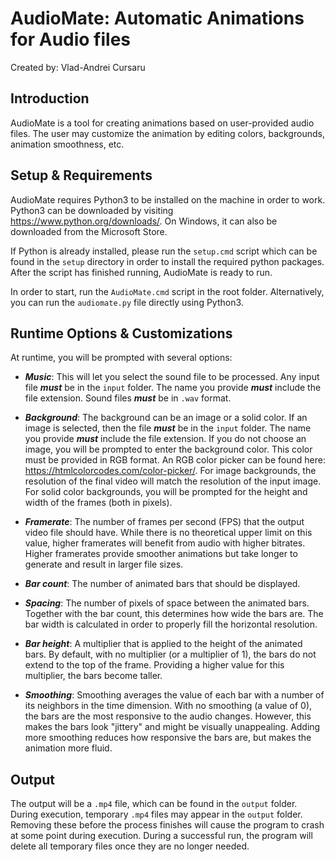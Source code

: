 # AudioMate: Automatic Animations for Audio files

Created by: Vlad-Andrei Cursaru

## Introduction

AudioMate is a tool for creating animations based on user-provided audio files. The user may customize the animation by editing colors, backgrounds, animation smoothness, etc.

## Setup & Requirements

AudioMate requires Python3 to be installed on the machine in order to work. Python3 can be downloaded by visiting https://www.python.org/downloads/. On Windows, it can also be downloaded from the Microsoft Store.

If Python is already installed, please run the `setup.cmd` script which can be found in the `setup` directory in order to install the required python packages. After the script has finished running, AudioMate is ready to run.

In order to start, run the `AudioMate.cmd` script in the root folder. Alternatively, you can run the `audiomate.py` file directly using Python3.

## Runtime Options & Customizations

At runtime, you will be prompted with several options:

-  ***Music***: This will let you select the sound file to be processed. Any input file ***must*** be in the `input` folder. The name you provide ***must*** include the file extension. Sound files ***must*** be in `.wav` format.

- ***Background***: The background can be an image or a solid color. If an image is selected, then the file ***must*** be in the `input` folder. The name you provide ***must*** include the file extension. If you do not choose an image, you will be prompted to enter the background color. This color must be provided in RGB format. An RGB color picker can be found here: https://htmlcolorcodes.com/color-picker/. For image backgrounds, the resolution of the final video will match the resolution of the input image. For solid color backgrounds, you will be prompted for the height and width of the frames (both in pixels).

- ***Framerate***: The number of frames per second (FPS) that the output video file should have. While there is no theoretical upper limit on this value, higher framerates will benefit from audio with higher bitrates. Higher framerates provide smoother animations but take longer to generate and result in larger file sizes.

- ***Bar count***: The number of animated bars that should be displayed.

- ***Spacing***: The number of pixels of space between the animated bars. Together with the bar count, this determines how wide the bars are. The bar width is calculated in order to properly fill the horizontal resolution.

- ***Bar height***: A multiplier that is applied to the height of the animated bars. By default, with no multiplier (or a multiplier of 1), the bars do not extend to the top of the frame. Providing a higher value for this multiplier, the bars become taller.

- ***Smoothing***: Smoothing averages the value of each bar with a number of its neighbors in the time dimension. With no smoothing (a value of 0), the bars are the most responsive to the audio changes. However, this makes the bars look "jittery" and might be visually unappealing. Adding more smoothing reduces how responsive the bars are, but makes the animation more fluid.

## Output

The output will be  a `.mp4` file, which can be found in the `output` folder. During execution, temporary `.mp4` files may appear in the `output` folder. Removing these before the process finishes will cause the program to crash at some point during execution. During a successful run, the program will delete all temporary files once they are no longer needed.

